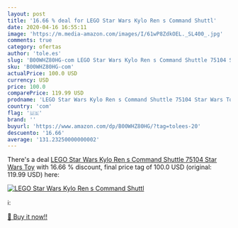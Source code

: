 ```yaml
---
layout: post
title: '16.66 % deal for LEGO Star Wars Kylo Ren s Command Shuttl'
date: 2020-04-16 16:55:11
image: 'https://m.media-amazon.com/images/I/61wP8ZdkOEL._SL400_.jpg'
comments: true
category: ofertas
author: 'tole.es'
slug: 'B00WHZ80HG-com LEGO Star Wars Kylo Ren s Command Shuttle 75104 Star Wars...'
sku: 'B00WHZ80HG-com'
actualPrice: 100.0 USD
currency: USD
price: 100.0
comparePrice: 119.99 USD
prodname: 'LEGO Star Wars Kylo Ren s Command Shuttle 75104 Star Wars Toy'
country: 'com'
flag: '🇺🇸'
brand: ''
buyurl: 'https://www.amazon.com/dp/B00WHZ80HG/?tag=tolees-20'
descuento: '16.66'
average: '131.23250000000002'
---
```


There's a deal [LEGO Star Wars Kylo Ren s Command Shuttle 75104 Star Wars Toy](https://www.amazon.com/dp/B00WHZ80HG/?tag=tolees-20)  with  16.66 % discount, final price tag of  100.0 USD (original: 119.99 USD) here:

[![LEGO Star Wars Kylo Ren s Command Shuttl](https://m.media-amazon.com/images/I/61wP8ZdkOEL._SL400_.jpg)](https://www.amazon.com/dp/B00WHZ80HG/?tag=tolees-20)

ℹ️:


[🛒 Buy it now!!](https://www.amazon.com/dp/B00WHZ80HG/?tag=tolees-20)
